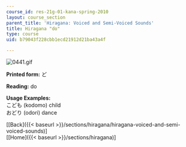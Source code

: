 ```yaml
---
course_id: res-21g-01-kana-spring-2010
layout: course_section
parent_title: 'Hiragana: Voiced and Semi-Voiced Sounds'
title: Hiragana "do"
type: course
uid: b79043f228cbb1ecd21912d21ba43a4f

---
```


![0441.gif](/coursemedia/res-21g-01-kana-spring-2010/9af62e008297c69a11198131742bc0dd_0441.gif)

**Printed form:** ど

**Reading:** do

**Usage Examples:**  
こども (kodomo) child  
おどり (odori) dance

  
\[[Back]({{< baseurl >}}/sections/hiragana/hiragana-voiced-and-semi-voiced-sounds)\]  
\[[Home]({{< baseurl >}}/sections/hiragana)\]